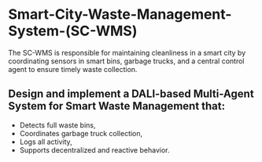 # Smart-City-Waste-Management-System-(SC-WMS)
The SC-WMS is responsible for maintaining cleanliness in a smart city by coordinating sensors in smart bins, garbage trucks, and a central control agent to ensure timely waste collection.


## Design and implement a DALI-based Multi-Agent System for Smart Waste Management that:
- Detects full waste bins,
- Coordinates garbage truck collection,
- Logs all activity,
- Supports decentralized and reactive behavior.

